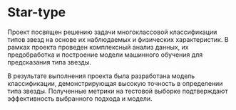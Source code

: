 # Star-type

Проект посвящен решению задачи многоклассовой классификации типов звезд на основе их наблюдаемых и физических характеристик. В рамках проекта проведен комплексный анализ данных, их предобработка и построение модели машинного обучения для предсказания типа звезды.

В результате выполнения проекта была разработана модель классификации, демонстрирующая высокую точность в определении типа звезды. Полученные метрики на тестовой выборке подтверждают эффективность выбранного подхода и модели.

